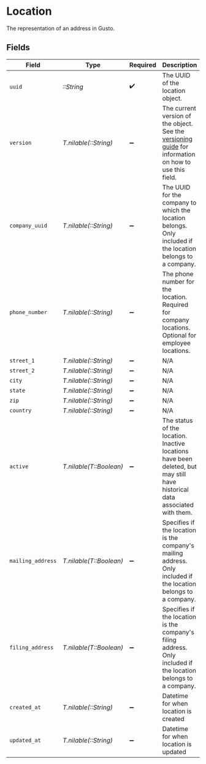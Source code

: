 # Location

The representation of an address in Gusto.


## Fields

| Field                                                                                                                                                             | Type                                                                                                                                                              | Required                                                                                                                                                          | Description                                                                                                                                                       |
| ----------------------------------------------------------------------------------------------------------------------------------------------------------------- | ----------------------------------------------------------------------------------------------------------------------------------------------------------------- | ----------------------------------------------------------------------------------------------------------------------------------------------------------------- | ----------------------------------------------------------------------------------------------------------------------------------------------------------------- |
| `uuid`                                                                                                                                                            | *::String*                                                                                                                                                        | :heavy_check_mark:                                                                                                                                                | The UUID of the location object.                                                                                                                                  |
| `version`                                                                                                                                                         | *T.nilable(::String)*                                                                                                                                             | :heavy_minus_sign:                                                                                                                                                | The current version of the object. See the [versioning guide](https://docs.gusto.com/embedded-payroll/docs/idempotency) for information on how to use this field. |
| `company_uuid`                                                                                                                                                    | *T.nilable(::String)*                                                                                                                                             | :heavy_minus_sign:                                                                                                                                                | The UUID for the company to which the location belongs. Only included if the location belongs to a company.                                                       |
| `phone_number`                                                                                                                                                    | *T.nilable(::String)*                                                                                                                                             | :heavy_minus_sign:                                                                                                                                                | The phone number for the location. Required for company locations. Optional for employee locations.                                                               |
| `street_1`                                                                                                                                                        | *T.nilable(::String)*                                                                                                                                             | :heavy_minus_sign:                                                                                                                                                | N/A                                                                                                                                                               |
| `street_2`                                                                                                                                                        | *T.nilable(::String)*                                                                                                                                             | :heavy_minus_sign:                                                                                                                                                | N/A                                                                                                                                                               |
| `city`                                                                                                                                                            | *T.nilable(::String)*                                                                                                                                             | :heavy_minus_sign:                                                                                                                                                | N/A                                                                                                                                                               |
| `state`                                                                                                                                                           | *T.nilable(::String)*                                                                                                                                             | :heavy_minus_sign:                                                                                                                                                | N/A                                                                                                                                                               |
| `zip`                                                                                                                                                             | *T.nilable(::String)*                                                                                                                                             | :heavy_minus_sign:                                                                                                                                                | N/A                                                                                                                                                               |
| `country`                                                                                                                                                         | *T.nilable(::String)*                                                                                                                                             | :heavy_minus_sign:                                                                                                                                                | N/A                                                                                                                                                               |
| `active`                                                                                                                                                          | *T.nilable(T::Boolean)*                                                                                                                                           | :heavy_minus_sign:                                                                                                                                                | The status of the location. Inactive locations have been deleted, but may still have historical data associated with them.                                        |
| `mailing_address`                                                                                                                                                 | *T.nilable(T::Boolean)*                                                                                                                                           | :heavy_minus_sign:                                                                                                                                                | Specifies if the location is the company's mailing address. Only included if the location belongs to a company.                                                   |
| `filing_address`                                                                                                                                                  | *T.nilable(T::Boolean)*                                                                                                                                           | :heavy_minus_sign:                                                                                                                                                | Specifies if the location is the company's filing address. Only included if the location belongs to a company.                                                    |
| `created_at`                                                                                                                                                      | *T.nilable(::String)*                                                                                                                                             | :heavy_minus_sign:                                                                                                                                                | Datetime for when location is created                                                                                                                             |
| `updated_at`                                                                                                                                                      | *T.nilable(::String)*                                                                                                                                             | :heavy_minus_sign:                                                                                                                                                | Datetime for when location is updated                                                                                                                             |